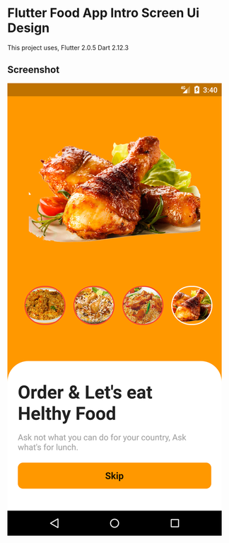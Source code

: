 # Flutter Food App Intro Screen Ui Design

This project uses,
    Flutter 2.0.5 
    Dart 2.12.3


## Screenshot

![ Flutter Food App Intro Screen Ui Design](https://github.com/nshibu/Flutter-Food-App-Intro-Screen-Ui-Design/blob/master/images/screenshot.png?raw=true)
